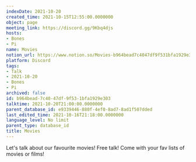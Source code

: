 ```yaml
---
indexDate: 2021-10-20
created_time: 2021-10-15T12:55:00.0000000
object: page
meeting_link: https://discord.gg/9Kbq4djs
hosts:
- Bones
- Pi
name: Movies
notion_url: https://www.notion.so/Movies-b964bead7c4047df9f531bfa1929e303
platform: Discord
tags:
- Talk
- 2021-10-20
- Bones
- Pi
archived: false
id: b964bead-7c40-47df-9f53-1bfa1929e303
talktime: 2021-10-20T21:00:00.0000000
parent_database_id: e9339446-880f-4ef0-8ad7-8ad1f507dded
last_edited_time: 2021-10-16T21:18:00.0000000
language_level: No limit
parent_type: database_id
title: Movies
---
```


Let's talk about our favourite movies!
Free talk! Come with your fav lists of movies or films!


